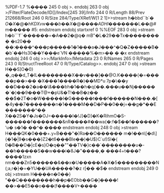 %PDF-1.7 %���� 245 0 obj >. endobj 263 0 obj >/Filter/FlateDecode/ID\[\]/Index\[245 39\]/Info 244 0 R/Length 88/Prev 212668/Root 246 0 R/Size 284/Type/XRef/W\[1 2 1\]>>stream h�bbd\`\`b\`� $O�X�@�hKDX vw ���b��X�@����ADHl��$�����L��@#m����� #5: endstream endobj startxref 0 %%EOF 283 0 obj >stream h�b\`\`\`f\`\`������=�A��2�@q� mB"�L�29��Tx�������� � �s20�� ��:����^���p�����1�1���a�J���^�Q�Z�����B��b\`��Hs30��Y���e\`VN �����%�m>�� � �x endstream endobj 246 0 obj >>>/MarkInfo>/Metadata 23 0 R/Names 265 0 R/Pages 243 0 R/StructTreeRoot 47 0 R/Type/Catalog>>. endobj 247 0 obj >stream H��S\]O�0}�\_q��d\_T�IL��������X��v���\]��@O.K����{�=�����p��>�� �X���1����R�)��MD\*u 7p�\\��y ��D���2�a��\\&���bh�1��h�q{��.���u��Nj������\`�)��9���T@\*�pU&�T!��B�z�� ��$�2T�o�W�����I�G�����t���f������N���.�\[�4y��7�������n�1����M��D�P��0��j=��g�\*��E�������^�� X��2S�Y�Js�OJ=�����I�!J\]�D\]�K�RihmO�S-������f�������&nR����#��wa{�:f�$��f������?'u� s�1� ��^� ���� endstream endobj 248 0 obj >stream H���QK�0���+.y+B���"�)Ra��O������ m�!��n\[�d\]{�1�|9�s���}Z2�t6���BIe��)�U$}C\`u!)SI�{ 0�B��O�|cE�s}O�q��""��TV�}c��\`��������u�-��h�����S��w���i�8J�"����,� ���4+t���?����1zxn nm���Zn5������&��x�U�����A�X�5���������N(;a,r�}�=�YU��UA�����?�z r\[�� �$� endstream endobj 249 0 obj >stream H����n�0��} "��C��������h��p�EObb��G�\]����!��>��E5��o���(f����V+����